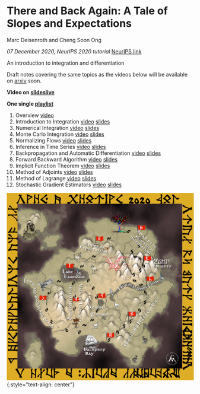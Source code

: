 ---
---

# There and Back Again: A Tale of Slopes and Expectations

Marc Deisenroth and Cheng Soon Ong

_07 December 2020, NeurIPS 2020 tutorial_ [NeurIPS link](https://neurips.cc/Conferences/2020/Schedule?showEvent=16646)

An introduction to integration and differentiation

Draft notes covering the same topics as the videos below will be available on [arxiv]() soon.

**Video on [slideslive](https://slideslive.com/38935796)**

**One single [playlist](https://www.youtube.com/playlist?list=PL93aLKqThq4h7UpgeNhkOtEeCnX3DMseS)**

1. Overview [video](https://youtu.be/k42AKAlGQAA)
2. Introduction to Integration [video](https://youtu.be/Z14sGSf_QSA) [slides](neurips2020/02-integration.pdf)
3. Numerical Integration [video](https://youtu.be/VTu4dJIIidU) [slides](neurips2020/03-numerical-integration.pdf)
4. Monte Carlo Integration [video](https://youtu.be/SErqkJqO2fI) [slides](neurips2020/04-monte-carlo.pdf)
5. Normalizing Flows [video](https://youtu.be/7TOvhz93G9o) [slides](neurips2020/05-normalizing-flows.pdf)
6. Inference in Time Series [video](https://youtu.be/N4AgbWrJHc4) [slides](neurips2020/06-time-series.pdf)
7. Backpropagation and Automatic Differentiation [video](https://youtu.be/ZUpEm8iJUbE) [slides](neurips2020/07-autodiff.pdf)
8. Forward Backward Algorithm [video](https://youtu.be/ujIbJp9uxRk) [slides](neurips2020/08-forward-backward.pdf)
9. Implicit Function Theorem [video](https://youtu.be/3gcGvsbkijk) [slides](neurips2020/09-implicit-diff.pdf)
10. Method of Adjoints [video](https://youtu.be/jgcQHLKh55c) [slides](neurips2020/10-adjoint.pdf)
11. Method of Lagrange [video](https://youtu.be/rTFWxoa3u-8) [slides](neurips2020/11-lagrange.pdf)
12. Stochastic Gradient Estimators [video](https://youtu.be/7wdIu2dNpY8) [slides](neurips2020/12-stochastic-gradient.pdf)


![map of calculus island](neurips2020/NeurIPS2020-tutorial-map.png){:style="text-align: center"}
